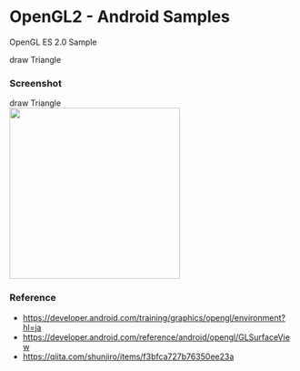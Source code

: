 OpenGL2 - Android Samples
===============

OpenGL ES 2.0 Sample <br/>

draw Triangle <br/>

### Screenshot <br/>
draw Triangle <br/>
<image src="https://raw.githubusercontent.com/ohwada/Android_Samples/master/OpenGL2/screenshot/opengl2_main.png" width="300" /><br/>

### Reference <br/>
- https://developer.android.com/training/graphics/opengl/environment?hl=ja
- https://developer.android.com/reference/android/opengl/GLSurfaceView
- https://qiita.com/shunjiro/items/f3bfca727b76350ee23a

